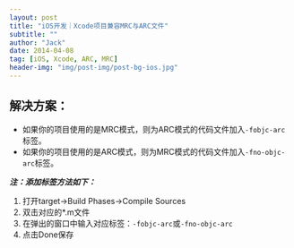```yaml
---
layout: post
title: "iOS开发｜Xcode项目兼容MRC与ARC文件"
subtitle: ""
author: "Jack"
date: 2014-04-08
tag: [iOS, Xcode, ARC, MRC]
header-img: "img/post-img/post-bg-ios.jpg"
---
```


## 解决方案：
- 如果你的项目使用的是MRC模式，则为ARC模式的代码文件加入`-fobjc-arc`标签。
- 如果你的项目使用的是ARC模式，则为MRC模式的代码文件加入`-fno-objc-arc`标签。

***注：添加标签方法如下：***

1. 打开target->Build Phases->Compile Sources
2. 双击对应的*.m文件
3. 在弹出的窗口中输入对应标签：`-fobjc-arc`或`-fno-objc-arc`
4. 点击Done保存